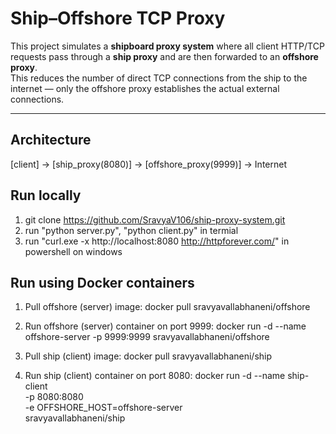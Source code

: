 # Ship–Offshore TCP Proxy

This project simulates a **shipboard proxy system** where all client HTTP/TCP requests pass through a **ship proxy** and are then forwarded to an **offshore proxy**.  
This reduces the number of direct TCP connections from the ship to the internet — only the offshore proxy establishes the actual external connections.

---

##  Architecture

[client] -> [ship_proxy(8080)] -> [offshore_proxy(9999)] -> Internet

## Run locally
1. git clone https://github.com/SravyaV106/ship-proxy-system.git
2. run "python server.py", "python client.py" in termial
3. run "curl.exe -x http://localhost:8080 http://httpforever.com/" in powershell on windows

## Run using Docker containers
1. Pull offshore (server) image: 
docker pull sravyavallabhaneni/offshore

2. Run offshore (server) container on port 9999: 
docker run -d --name offshore-server -p 9999:9999 sravyavallabhaneni/offshore

3. Pull ship (client) image: 
docker pull sravyavallabhaneni/ship

4. Run ship (client) container on port 8080: 
docker run -d --name ship-client \
  -p 8080:8080 \
  -e OFFSHORE_HOST=offshore-server \
  sravyavallabhaneni/ship
